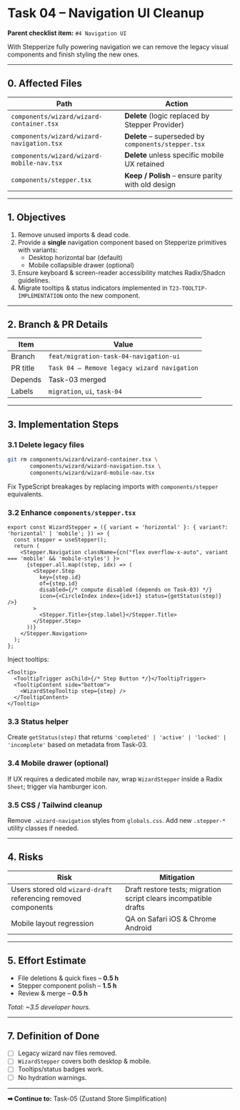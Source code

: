 # Task 04 – Navigation UI Cleanup

**Parent checklist item:** `#4 Navigation UI`

With Stepperize fully powering navigation we can remove the legacy visual components and finish styling the new ones.

---

## 0. Affected Files
| Path | Action |
|------|--------|
| `components/wizard/wizard-container.tsx` | **Delete** (logic replaced by Stepper Provider) |
| `components/wizard/wizard-navigation.tsx` | **Delete** – superseded by `components/stepper.tsx` |
| `components/wizard/wizard-mobile-nav.tsx` | **Delete** unless specific mobile UX retained |
| `components/stepper.tsx` | **Keep / Polish** – ensure parity with old design |

---

## 1. Objectives
1. Remove unused imports & dead code.
2. Provide a **single** navigation component based on Stepperize primitives with variants:
   * Desktop horizontal bar (default)
   * Mobile collapsible drawer (optional)
3. Ensure keyboard & screen-reader accessibility matches Radix/Shadcn guidelines.
4. Migrate tooltips & status indicators implemented in `T23-TOOLTIP-IMPLEMENTATION` onto the new component.

---

## 2. Branch & PR Details
| Item | Value |
|------|-------|
| Branch | `feat/migration-task-04-navigation-ui` |
| PR title | `Task 04 – Remove legacy wizard navigation` |
| Depends | Task-03 merged |
| Labels | `migration`, `ui`, `task-04` |

---

## 3. Implementation Steps

### 3.1 Delete legacy files
```bash
git rm components/wizard/wizard-container.tsx \
       components/wizard/wizard-navigation.tsx \
       components/wizard/wizard-mobile-nav.tsx
```
Fix TypeScript breakages by replacing imports with `components/stepper` equivalents.

### 3.2 Enhance `components/stepper.tsx`
```tsx
export const WizardStepper = ({ variant = 'horizontal' }: { variant?: 'horizontal' | 'mobile'; }) => {
  const stepper = useStepper();
  return (
    <Stepper.Navigation className={cn("flex overflow-x-auto", variant === 'mobile' && 'mobile-styles') }>
      {stepper.all.map((step, idx) => (
        <Stepper.Step
          key={step.id}
          of={step.id}
          disabled={/* compute disabled (depends on Task-03) */}
          icon={<CircleIndex index={idx+1} status={getStatus(step)} />}
        >
          <Stepper.Title>{step.label}</Stepper.Title>
        </Stepper.Step>
      ))}
    </Stepper.Navigation>
  );
};
```
Inject tooltips:
```tsx
<Tooltip>
  <TooltipTrigger asChild>{/* Step Button */}</TooltipTrigger>
  <TooltipContent side="bottom">
    <WizardStepTooltip step={step} />
  </TooltipContent>
</Tooltip>
```

### 3.3 Status helper
Create `getStatus(step)` that returns `'completed' | 'active' | 'locked' | 'incomplete'` based on metadata from Task-03.

### 3.4 Mobile drawer (optional)
If UX requires a dedicated mobile nav, wrap `WizardStepper` inside a Radix `Sheet`; trigger via hamburger icon.

### 3.5 CSS / Tailwind cleanup
Remove `.wizard-navigation` styles from `globals.css`. Add new `.stepper-*` utility classes if needed.

---

## 4. Risks
| Risk | Mitigation |
|------|------------|
| Users stored old `wizard-draft` referencing removed components | Draft restore tests; migration script clears incompatible drafts |
| Mobile layout regression | QA on Safari iOS & Chrome Android |

---

## 5. Effort Estimate
* File deletions & quick fixes – **0.5 h**
* Stepper component polish – **1.5 h**
* Review & merge – **0.5 h**

_Total: ~3.5 developer hours._

---

## 7. Definition of Done
- [ ] Legacy wizard nav files removed.
- [ ] `WizardStepper` covers both desktop & mobile.
- [ ] Tooltips/status badges work.
- [ ] No hydration warnings.

---

**➡ Continue to:** Task-05 (Zustand Store Simplification) 